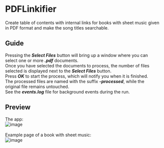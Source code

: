 # PDFLinkifier
Create table of contents with internal links for books with sheet music given in PDF format and make the song titles searchable.

## Guide
Pressing the <b><i>Select Files</i></b> button will bring up a window where you can select one or more <b><i>.pdf</i></b> documents.
<br>
Once you have selected the documents to process, the number of files selected is displayed next to the <b><i>Select Files</i></b> button.
<br>
Press <b><i>OK</i></b> to start the process, which will notify you when it is finished.
<br>
The processed files are named with the suffix <b><i>-processed</i></b>, while the original file remains untouched.
<br>
See the <b><i>events.log</b></i> file for background events during the run.

## Preview
The app:
<br>
![image](https://github.com/csongorszasz/PDFLinkifier/assets/75858356/ffcc7e40-9467-40f0-93ee-55d8dfecf891)
<br>
<br>
Example page of a book with sheet music:
<br>
![image](https://github.com/csongorszasz/PDFLinkifier/assets/75858356/d9f22dec-1313-4bad-a8b8-a1b4a1db42e8)
